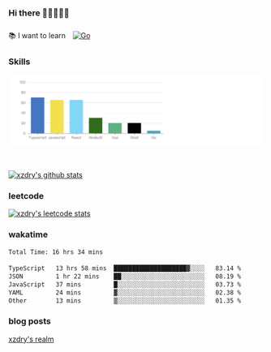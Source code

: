 ### Hi there 👋👋👋👋👋

 :books: I want to learn <a href="https://go.dev/" target="_blank"><img style="margin: 10px" src="https://profilinator.rishav.dev/skills-assets/go-original.svg" alt="Go" height="50" /></a>  

### Skills
![](img/2022-09-05-22-04-20.png)

<br />

[![xzdry's github stats](https://github-readme-stats.vercel.app/api?username=xzdry&count_private=true&show_icons=true&theme=vue)](https://github.com/xzdry)

### leetcode
[![xzdry's leetcode stats](https://leetcard.jacoblin.cool/xzdry-2?theme=light&font=Anek%20Kannada&site=cn)](https://leetcode.cn/u/xzdry-2/)

### wakatime
<!--START_SECTION:waka-->

```text
Total Time: 16 hrs 34 mins

TypeScript   13 hrs 58 mins  ████████████████████▓░░░░   83.14 %
JSON         1 hr 22 mins    ██░░░░░░░░░░░░░░░░░░░░░░░   08.19 %
JavaScript   37 mins         █░░░░░░░░░░░░░░░░░░░░░░░░   03.73 %
YAML         24 mins         ▓░░░░░░░░░░░░░░░░░░░░░░░░   02.38 %
Other        13 mins         ▒░░░░░░░░░░░░░░░░░░░░░░░░   01.35 %
```

<!--END_SECTION:waka-->

### blog posts
[xzdry's realm](https://www.justdry.net/)
